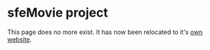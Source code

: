 # sfeMovie project

This page does no more exist. It has now been relocated to it's [own website](http://sfemovie.yalir.org/).